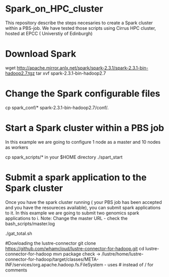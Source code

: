# Spark_on_HPC_cluster
This repository describe the steps necesaries to create a Spark cluster within a PBS-job. We have tested those scripts using Cirrus HPC cluster, hosted at EPCC ( Universtiy of Edinburgh)

# Download Spark
wget http://apache.mirror.anlx.net/spark/spark-2.3.1/spark-2.3.1-bin-hadoop2.7.tgz
tar xvf spark-2.3.1-bin-hadoop2.7

# Change the Spark configurable files
cp spark_conf/* spark-2.3.1-bin-hadoop2.7/conf/.

# Start a Spark cluster within a PBS job
In this example we are going to configure 1 node as a master and 10 nodes as workers

cp spark_scripts/* in your $HOME directory
./spart_start


# Submit a spark application to the Spark cluster
Once you have the spark cluster running ( your PBS job has been accepted and you have the resoureces available), you can submit spark applications to it. 
In this example we are going to submit two genomics spark applications to i. 
Note: Change the master URL - check the bash_scripts/master.log 

./gat_total.sh 


#Dowloading the lustre-connector
git clone https://github.com/whamcloud/lustre-connector-for-hadoop.git
cd lustre-connector-for-hadoop
mvn package
check ->  /lustre/home/<USERNAME>lustre-connector-for-hadoop/target/classes/META-INF/services/org.apache.hadoop.fs.FileSystem  - uses # instead of / for comments

